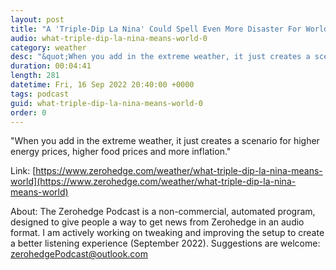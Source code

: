 ```yaml
---
layout: post
title: "A 'Triple-Dip La Nina' Could Spell Even More Disaster For World Economy"
audio: what-triple-dip-la-nina-means-world-0
category: weather
desc: "&quot;When you add in the extreme weather, it just creates a scenario for higher energy prices, higher food prices and more inflation.&quot; "
duration: 00:04:41
length: 281
datetime: Fri, 16 Sep 2022 20:40:00 +0000
tags: podcast
guid: what-triple-dip-la-nina-means-world-0
order: 0
---
```

&quot;When you add in the extreme weather, it just creates a scenario for higher energy prices, higher food prices and more inflation.&quot; 

Link: [https://www.zerohedge.com/weather/what-triple-dip-la-nina-means-world](https://www.zerohedge.com/weather/what-triple-dip-la-nina-means-world)

About: The Zerohedge Podcast is a non-commercial, automated program, designed to give people a way to get news from Zerohedge in an audio format.  I am actively working on tweaking and improving the setup to create a better listening experience (September 2022).  Suggestions are welcome: [zerohedgePodcast@outlook.com](mailto:zerohedgePodcast@outlook.com)